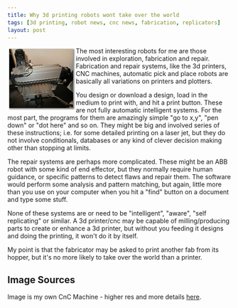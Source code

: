 ```yaml
---
title: Why 3d printing robots wont take over the world
tags: [3d printing, robot news, cnc news, fabrication, replicators]
layout: post
---
```

<img src="/galleries/unboxing_pictures/thumbnails/img_3023.jpg" alt="A CnC Fabrication Machine" style="float: left">The most interesting robots for me are those involved in exploration, fabrication and repair.
Fabrication and repair systems, like the 3d printers, CNC machines, automatic pick and place robots are basically all variations on printers and plotters.

You design or download a design, load in the medium to print with, and hit a print button.
These are not fully automatic intelligent systems. For the most part, the programs for them are amazingly simple "go to x,y", "pen down" or "dot here" and so on.
They might be big and involved series of these instructions; i.e. for some detailed printing on a laser jet, but they do not involve conditionals, databases or any kind of clever decision making other than stopping at limits.

The repair systems are perhaps more complicated.
These might be an ABB robot with some kind of end effector, but they normally require human guidance, or specific patterns to detect flaws and repair them.
The software would perform some analysis and pattern matching, but again, little more than you use on your computer when you hit a "find" button on a document and type some stuff.

None of these systems are or need to be "intelligent", "aware", "self replicating" or similar.
A 3d printer/cnc may be capable of milling/producing parts to create or enhance a 3d printer, but without you feeding it designs and doing the printing, it won't do it by itself.

My point is that the fabricator may be asked to print another fab from its hopper, but it's no more likely to take over the world than a printer.

## Image Sources

Image is my own CnC Machine - higher res and more details [here](/galleries/unboxing_pictures/target5.html).

